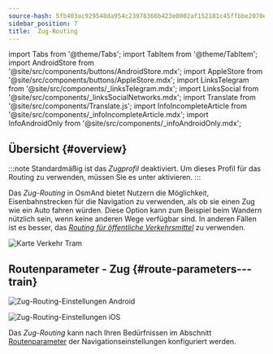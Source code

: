 ```yaml
---
source-hash: 5fb403ac929548da954c23978366b423e0002af152181c45ffbbe2070e386dcc
sidebar_position: 7
title:  Zug-Routing
---
```

import Tabs from '@theme/Tabs';
import TabItem from '@theme/TabItem';
import AndroidStore from '@site/src/components/buttons/AndroidStore.mdx';
import AppleStore from '@site/src/components/buttons/AppleStore.mdx';
import LinksTelegram from '@site/src/components/_linksTelegram.mdx';
import LinksSocial from '@site/src/components/_linksSocialNetworks.mdx';
import Translate from '@site/src/components/Translate.js';
import InfoIncompleteArticle from '@site/src/components/_infoIncompleteArticle.mdx';
import InfoAndroidOnly from '@site/src/components/_infoAndroidOnly.mdx';




## Übersicht {#overview}

:::note
Standardmäßig ist das *Zugprofil* deaktiviert. Um dieses Profil für das Routing zu verwenden, müssen Sie es unter *<Translate android="true" ids="shared_string_menu,shared_string_settings,application_profiles"/>* aktivieren.
:::

Das *Zug-Routing* in OsmAnd bietet Nutzern die Möglichkeit, Eisenbahnstrecken für die Navigation zu verwenden, als ob sie einen Zug wie ein Auto fahren würden. Diese Option kann zum Beispiel beim Wandern nützlich sein, wenn keine anderen Wege verfügbar sind. In anderen Fällen ist es besser, das *[Routing für öffentliche Verkehrsmittel](./public-transport-navigation.md)* zu verwenden.

![Karte Verkehr Tram](@site/static/img/navigation/routing/train_routing_overview.png)


## Routenparameter - Zug {#route-parameters---train}

<Tabs groupId="operating-systems" queryString="current-os">

<TabItem value="android" label="Android">

![Zug-Routing-Einstellungen Android](@site/static/img/navigation/routing/train_routing_andr.png)

</TabItem>

<TabItem value="ios" label="iOS">

![Zug-Routing-Einstellungen iOS](@site/static/img/navigation/routing/train_routing_ios.png)

</TabItem>

</Tabs>

Das *Zug-Routing* kann nach Ihren Bedürfnissen im Abschnitt [Routenparameter](../guidance/navigation-settings.md#route-parameters) der Navigationseinstellungen konfiguriert werden.
